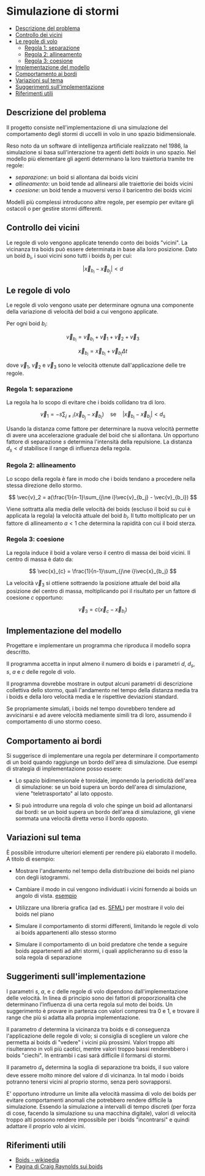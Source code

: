 <!-- omit in toc -->
# Simulazione di stormi

- [Descrizione del problema](#descrizione-del-problema)
- [Controllo dei vicini](#controllo-dei-vicini)
- [Le regole di volo](#le-regole-di-volo)
  - [Regola 1: separazione](#regola-1-separazione)
  - [Regola 2: allineamento](#regola-2-allineamento)
  - [Regola 3: coesione](#regola-3-coesione)
- [Implementazione del modello](#implementazione-del-modello)
- [Comportamento ai bordi](#comportamento-ai-bordi)
- [Variazioni sul tema](#variazioni-sul-tema)
- [Suggerimenti sull'implementazione](#suggerimenti-sullimplementazione)
- [Riferimenti utili](#riferimenti-utili)

## Descrizione del problema

Il progetto consiste nell'implementazione di una simulazione del comportamento
degli stormi di uccelli in volo in uno spazio bidimensionale.

Reso noto da un software di intelligenza artificiale realizzato nel 1986, la
simulazione si basa sull'interazione tra agenti detti *boids* in uno spazio. Nel
modello più elementare gli agenti determinano la loro traiettoria tramite tre
regole:

- *separazione*: un boid si allontana dai boids vicini
- *allineamento*: un boid tende ad allinearsi alle traiettorie dei boids vicini
- *coesione*: un boid tende a muoversi verso il baricentro dei boids vicini

Modelli più complessi introducono altre regole, per esempio per evitare gli
ostacoli o per gestire stormi differenti.

## Controllo dei vicini

Le regole di volo vengono applicate tenendo conto dei boids "vicini". La
vicinanza tra boids può essere determinata in base alla loro posizione. Dato un
boid $b_i$, i suoi vicini sono tutti i boids $b_j$ per cui:

```math
\left|\vec{x}_{b_i}-\vec{x}_{b_j}\right|\lt {d}
```

## Le regole di volo

Le regole di volo vengono usate per determinare ognuna una componente della
variazione di velocità del boid a cui vengono applicate.

Per ogni boid $b_i$:

$$
\vec{v}_{b_i}=\vec{v}_{b_i}+\vec{v}_1+\vec{v}_2+\vec{v}_3
$$

$$
\vec{x}_{b_i}=\vec{x}_{b_i}+\vec{v}_{b_i} \Delta t
$$

dove $\vec{v}_1$, $\vec{v}_2$ e $\vec{v}_3$ sono le velocità ottenute
dall'applicazione delle tre regole.

### Regola 1: separazione

La regola ha lo scopo di evitare che i boids collidano tra di loro.

$$
\vec{v}_1 = -s\sum_{j\ne i}(\vec{x}_{b_j}-\vec{x}_{b_i})\quad \text{se}\quad \left|\vec{x}_{b_i}-\vec{x}_{b_j}\right|\lt d_s
$$

Usando la distanza come fattore per determinare la nuova velocità permette di
avere una accelerazione graduale del boid che si allontana. Un opportuno fattore
di separazione $s$ determina l'intensità della repulsione. La distanza $d_s < d$
stabilisce il range di influenza della regola.

### Regola 2: allineamento

Lo scopo della regola è fare in modo che i boids tendano a procedere nella
stessa direzione dello stormo.

$$
\vec{v}_2 = a(\frac{1}{n-1}\sum_{j\ne i}\vec{v}_{b_j} - \vec{v}_{b_i})
$$

Viene sottratta alla media delle velocità dei boids (escluso il boid su cui è
applicata la regola) la velocità attuale del boid $b_i$. Il tutto moltiplicato
per un fattore di allineamento $a<1$ che determina la rapidità con cui il boid
sterza.

### Regola 3: coesione

La regola induce il boid a volare verso il centro di massa dei boid vicini. Il
centro di massa è dato da:

$$
\vec{x}_{c} = \frac{1}{n-1}\sum_{j\ne i}\vec{x}_{b_j}
$$

La velocità $\vec{v}_3$ si ottiene sottraendo la posizione attuale del boid alla
posizione del centro di massa, moltiplicando poi il risultato per un fattore di
coesione $c$ opportuno:

$$
\vec{v}_3 = c(\vec{x}_{c}-\vec{x}_{b_i})
$$

## Implementazione del modello

Progettare e implementare un programma che riproduca il modello sopra descritto.

Il programma accetta in input almeno il numero di boids e i parametri $d$, $d_s$, $s$, $a$ e $c$ delle regole di volo.

Il programma dovrebbe mostrare in output alcuni parametri di descrizione collettiva dello stormo, quali l'andamento nel tempo della distanza media tra i boids e della loro velocità media e le rispettive deviazioni standard.

Se propriamente simulati, i boids nel tempo dovrebbero tendere ad avvicinarsi e ad avere velocità mediamente simili tra di loro, assumendo il comportamento di uno stormo coeso.

## Comportamento ai bordi

Si suggerisce di implementare una regola per determinare il comportamento di un
boid quando raggiunge un bordo dell'area di simulazione. Due esempi di strategia
di implementazione posso essere:

- Lo spazio bidimensionale è toroidale, imponendo la periodicità dell'area di
simulazione: se un boid supera un bordo dell'area di simulazione, viene
"teletrasportato" al lato opposto.

- Si può introdurre una regola di volo che spinge un boid ad allontanarsi dai
  bordi: se un boid supera un bordo dell'area di simulazione, gli viene sommata
  una velocità diretta verso il bordo opposto.

## Variazioni sul tema

È possibile introdurre ulteriori elementi per rendere più elaborato il modello.
A titolo di esempio:

- Mostrare l'andamento nel tempo della distribuzione dei boids nel piano con degli istogrammi.

- Cambiare il modo in cui vengono individuati i vicini fornendo ai boids un angolo di vista. [esempio](http://www.red3d.com/cwr/boids/images/neighborhood.gif)

- Utilizzare una libreria grafica (ad es. [SFML](https://sfml-dev.org)) per
  mostrare il volo dei boids nel piano

- Simulare il comportamento di stormi differenti, limitando le regole di volo ai
  boids appartenenti allo stesso stormo

- Simulare il comportamento di un boid predatore che tende a seguire boids
  appartenenti ad altri stormi, i quali applicheranno su di esso la sola regola
  di separazione

## Suggerimenti sull'implementazione

I parametri $s$, $a$, e $c$ delle regole di volo dipendono dall'implementazione
delle velocità. In linea di principio sono dei fattori di proporzionalità che
determinano l'influenza di una certa regola sul moto dei boids. Un suggerimento
è provare in partenza con valori compresi tra 0 e 1, e trovare il range che più
si adatta alla propria implementazione.

Il parametro $d$ determina la vicinanza tra boids e di conseguenza l'applicazione delle regole di volo; si consiglia di
scegliere un valore che permetta ai boids di "vedere" i vicini più prossimi. Valori troppo alti risulteranno in voli più
caotici, mentre valori troppo bassi renderebbero i boids "ciechi". In entrambi i casi sarà difficile il formarsi di
stormi.

Il parametro $d_s$ determina la soglia di separazione tra boids, il suo valore
deve essere molto minore del valore $d$ di vicinanza. In tal modo i boids
potranno tenersi vicini al proprio stormo, senza però sovrapporsi.

E' opportuno introdurre un limite alla velocità massima di volo dei boids per
evitare comportamenti anomali che potrebbero rendere difficile la simulazione.
Essendo la simulazione a intervalli di tempo discreti (per forza di cose,
facendo la simulazione su una macchina digitale), valori di velocità troppo alti
possono rendere impossibile per i boids "incontrarsi" e quindi adattare il
proprio volo ai vicini.

## Riferimenti utili

- [Boids - wikipedia](https://it.wikipedia.org/wiki/Boids)
- [Pagina di Craig Raynolds sui boids](http://www.red3d.com/cwr/boids/)
